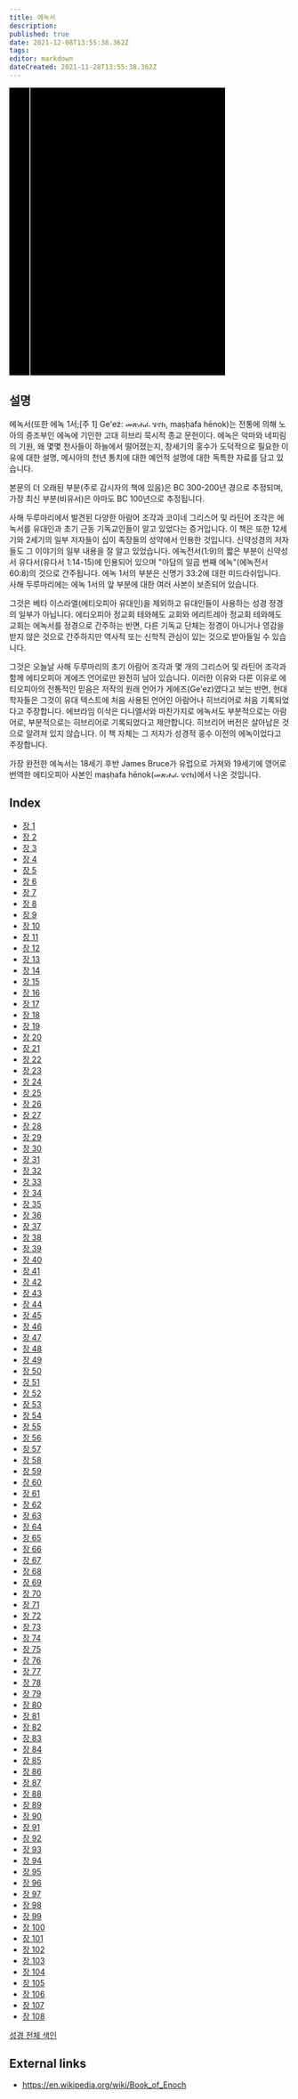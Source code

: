```yaml
---
title: 에녹서
description: 
published: true
date: 2021-12-08T13:55:38.362Z
tags: 
editor: markdown
dateCreated: 2021-11-28T13:55:38.362Z
---
```


<div class="urantiapedia-book-front urantiapedia-book-bible">
<svg xmlns="http://www.w3.org/2000/svg"
	width="102.6mm" height="136.8mm"
	viewBox="0 0 102.6 136.8" version="1.1">
	<g transform="translate(-7,-5)">
		<rect width="9.6" height="136.8" x="7" y="5" />
		<rect width="96.9" height="136.8" x="17" y="5" />
		<text style="font-size:5px" x="61" y="22">외전</text>
		<text style="font-size:4px" x="61" y="125">Korean Revised Version</text>
		<text style="font-size:4px" x="61" y="130">© 1961 by Korean Bible Society</text>
		<text style="font-size:9px" x="61" y="60">에녹서</text>
	</g>
</svg>
</div>

## 설명


에녹서(또한 에녹 1서;[주 1] Ge'ez: መጽሐፈ ሄኖክ, maṣḥafa hēnok)는 전통에 의해 노아의 증조부인 에녹에 기인한 고대 히브리 묵시적 종교 문헌이다. 에녹은 악마와 네피림의 기원, 왜 몇몇 천사들이 하늘에서 떨어졌는지, 창세기의 홍수가 도덕적으로 필요한 이유에 대한 설명, 메시아의 천년 통치에 대한 예언적 설명에 대한 독특한 자료를 담고 있습니다.

본문의 더 오래된 부분(주로 감시자의 책에 있음)은 BC 300-200년 경으로 추정되며, 가장 최신 부분(비유서)은 아마도 BC 100년으로 추정됩니다.

사해 두루마리에서 발견된 다양한 아람어 조각과 코이네 그리스어 및 라틴어 조각은 에녹서를 유대인과 초기 근동 기독교인들이 알고 있었다는 증거입니다. 이 책은 또한 12세기와 2세기의 일부 저자들이 십이 족장들의 성약에서 인용한 것입니다. 신약성경의 저자들도 그 이야기의 일부 내용을 잘 알고 있었습니다. 에녹전서(1:9)의 짧은 부분이 신약성서 유다서(유다서 1:14-15)에 인용되어 있으며 "아담의 일곱 번째 에녹"(에녹전서 60:8)의 것으로 간주됩니다. 에녹 1서의 부분은 신명기 33:2에 대한 미드라쉬입니다. 사해 두루마리에는 에녹 1서의 앞 부분에 대한 여러 사본이 보존되어 있습니다.

그것은 베타 이스라엘(에티오피아 유대인)을 제외하고 유대인들이 사용하는 성경 정경의 일부가 아닙니다. 에티오피아 정교회 테와헤도 교회와 에리트레아 정교회 테와헤도 교회는 에녹서를 정경으로 간주하는 반면, 다른 기독교 단체는 정경이 아니거나 영감을 받지 않은 것으로 간주하지만 역사적 또는 신학적 관심이 있는 것으로 받아들일 수 있습니다.

그것은 오늘날 사해 두루마리의 초기 아람어 조각과 몇 개의 그리스어 및 라틴어 조각과 함께 에티오피아 게에즈 언어로만 완전히 남아 있습니다. 이러한 이유와 다른 이유로 에티오피아의 전통적인 믿음은 저작의 원래 언어가 게에즈(Ge'ez)였다고 보는 반면, 현대 학자들은 그것이 유대 텍스트에 처음 사용된 언어인 아람어나 히브리어로 처음 기록되었다고 주장합니다. 에브라임 이삭은 다니엘서와 마찬가지로 에녹서도 부분적으로는 아람어로, 부분적으로는 히브리어로 기록되었다고 제안합니다. 히브리어 버전은 살아남은 것으로 알려져 있지 않습니다. 이 책 자체는 그 저자가 성경적 홍수 이전의 에녹이었다고 주장합니다.

가장 완전한 에녹서는 18세기 후반 James Bruce가 유럽으로 가져와 19세기에 영어로 번역한 에티오피아 사본인 maṣḥafa hēnok(መጽሐፈ ሄኖክ)에서 나온 것입니다. 

## Index

- [장 1](/ko/Bible/Book_of_Enoch/1)
- [장 2](/ko/Bible/Book_of_Enoch/2)
- [장 3](/ko/Bible/Book_of_Enoch/3)
- [장 4](/ko/Bible/Book_of_Enoch/4)
- [장 5](/ko/Bible/Book_of_Enoch/5)
- [장 6](/ko/Bible/Book_of_Enoch/6)
- [장 7](/ko/Bible/Book_of_Enoch/7)
- [장 8](/ko/Bible/Book_of_Enoch/8)
- [장 9](/ko/Bible/Book_of_Enoch/9)
- [장 10](/ko/Bible/Book_of_Enoch/10)
- [장 11](/ko/Bible/Book_of_Enoch/11)
- [장 12](/ko/Bible/Book_of_Enoch/12)
- [장 13](/ko/Bible/Book_of_Enoch/13)
- [장 14](/ko/Bible/Book_of_Enoch/14)
- [장 15](/ko/Bible/Book_of_Enoch/15)
- [장 16](/ko/Bible/Book_of_Enoch/16)
- [장 17](/ko/Bible/Book_of_Enoch/17)
- [장 18](/ko/Bible/Book_of_Enoch/18)
- [장 19](/ko/Bible/Book_of_Enoch/19)
- [장 20](/ko/Bible/Book_of_Enoch/20)
- [장 21](/ko/Bible/Book_of_Enoch/21)
- [장 22](/ko/Bible/Book_of_Enoch/22)
- [장 23](/ko/Bible/Book_of_Enoch/23)
- [장 24](/ko/Bible/Book_of_Enoch/24)
- [장 25](/ko/Bible/Book_of_Enoch/25)
- [장 26](/ko/Bible/Book_of_Enoch/26)
- [장 27](/ko/Bible/Book_of_Enoch/27)
- [장 28](/ko/Bible/Book_of_Enoch/28)
- [장 29](/ko/Bible/Book_of_Enoch/29)
- [장 30](/ko/Bible/Book_of_Enoch/30)
- [장 31](/ko/Bible/Book_of_Enoch/31)
- [장 32](/ko/Bible/Book_of_Enoch/32)
- [장 33](/ko/Bible/Book_of_Enoch/33)
- [장 34](/ko/Bible/Book_of_Enoch/34)
- [장 35](/ko/Bible/Book_of_Enoch/35)
- [장 36](/ko/Bible/Book_of_Enoch/36)
- [장 37](/ko/Bible/Book_of_Enoch/37)
- [장 38](/ko/Bible/Book_of_Enoch/38)
- [장 39](/ko/Bible/Book_of_Enoch/39)
- [장 40](/ko/Bible/Book_of_Enoch/40)
- [장 41](/ko/Bible/Book_of_Enoch/41)
- [장 42](/ko/Bible/Book_of_Enoch/42)
- [장 43](/ko/Bible/Book_of_Enoch/43)
- [장 44](/ko/Bible/Book_of_Enoch/44)
- [장 45](/ko/Bible/Book_of_Enoch/45)
- [장 46](/ko/Bible/Book_of_Enoch/46)
- [장 47](/ko/Bible/Book_of_Enoch/47)
- [장 48](/ko/Bible/Book_of_Enoch/48)
- [장 49](/ko/Bible/Book_of_Enoch/49)
- [장 50](/ko/Bible/Book_of_Enoch/50)
- [장 51](/ko/Bible/Book_of_Enoch/51)
- [장 52](/ko/Bible/Book_of_Enoch/52)
- [장 53](/ko/Bible/Book_of_Enoch/53)
- [장 54](/ko/Bible/Book_of_Enoch/54)
- [장 55](/ko/Bible/Book_of_Enoch/55)
- [장 56](/ko/Bible/Book_of_Enoch/56)
- [장 57](/ko/Bible/Book_of_Enoch/57)
- [장 58](/ko/Bible/Book_of_Enoch/58)
- [장 59](/ko/Bible/Book_of_Enoch/59)
- [장 60](/ko/Bible/Book_of_Enoch/60)
- [장 61](/ko/Bible/Book_of_Enoch/61)
- [장 62](/ko/Bible/Book_of_Enoch/62)
- [장 63](/ko/Bible/Book_of_Enoch/63)
- [장 64](/ko/Bible/Book_of_Enoch/64)
- [장 65](/ko/Bible/Book_of_Enoch/65)
- [장 66](/ko/Bible/Book_of_Enoch/66)
- [장 67](/ko/Bible/Book_of_Enoch/67)
- [장 68](/ko/Bible/Book_of_Enoch/68)
- [장 69](/ko/Bible/Book_of_Enoch/69)
- [장 70](/ko/Bible/Book_of_Enoch/70)
- [장 71](/ko/Bible/Book_of_Enoch/71)
- [장 72](/ko/Bible/Book_of_Enoch/72)
- [장 73](/ko/Bible/Book_of_Enoch/73)
- [장 74](/ko/Bible/Book_of_Enoch/74)
- [장 75](/ko/Bible/Book_of_Enoch/75)
- [장 76](/ko/Bible/Book_of_Enoch/76)
- [장 77](/ko/Bible/Book_of_Enoch/77)
- [장 78](/ko/Bible/Book_of_Enoch/78)
- [장 79](/ko/Bible/Book_of_Enoch/79)
- [장 80](/ko/Bible/Book_of_Enoch/80)
- [장 81](/ko/Bible/Book_of_Enoch/81)
- [장 82](/ko/Bible/Book_of_Enoch/82)
- [장 83](/ko/Bible/Book_of_Enoch/83)
- [장 84](/ko/Bible/Book_of_Enoch/84)
- [장 85](/ko/Bible/Book_of_Enoch/85)
- [장 86](/ko/Bible/Book_of_Enoch/86)
- [장 87](/ko/Bible/Book_of_Enoch/87)
- [장 88](/ko/Bible/Book_of_Enoch/88)
- [장 89](/ko/Bible/Book_of_Enoch/89)
- [장 90](/ko/Bible/Book_of_Enoch/90)
- [장 91](/ko/Bible/Book_of_Enoch/91)
- [장 92](/ko/Bible/Book_of_Enoch/92)
- [장 93](/ko/Bible/Book_of_Enoch/93)
- [장 94](/ko/Bible/Book_of_Enoch/94)
- [장 95](/ko/Bible/Book_of_Enoch/95)
- [장 96](/ko/Bible/Book_of_Enoch/96)
- [장 97](/ko/Bible/Book_of_Enoch/97)
- [장 98](/ko/Bible/Book_of_Enoch/98)
- [장 99](/ko/Bible/Book_of_Enoch/99)
- [장 100](/ko/Bible/Book_of_Enoch/100)
- [장 101](/ko/Bible/Book_of_Enoch/101)
- [장 102](/ko/Bible/Book_of_Enoch/102)
- [장 103](/ko/Bible/Book_of_Enoch/103)
- [장 104](/ko/Bible/Book_of_Enoch/104)
- [장 105](/ko/Bible/Book_of_Enoch/105)
- [장 106](/ko/Bible/Book_of_Enoch/106)
- [장 107](/ko/Bible/Book_of_Enoch/107)
- [장 108](/ko/Bible/Book_of_Enoch/108)


[성경 전체 색인](/ko/index/bible)


## External links

- https://en.wikipedia.org/wiki/Book_of_Enoch
